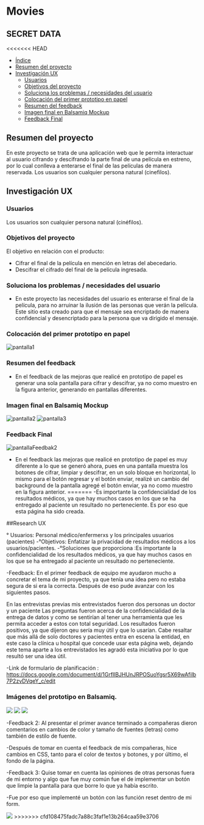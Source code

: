# Movies

## SECRET DATA

<<<<<<< HEAD
- [Índice](#índice)
- [Resumen del proyecto](#resumen-del-proyecto)
- [Investigación UX](#investigacion-ux)
  - [Usuarios](#usuarios)
  - [Objetivos del proyecto](#objetivos-del-proyecto)
  - [Soluciona los problemas / necesidades del usuario](#soluciona-los-problemas-necesidades-del-usuario)
  - [Colocación del primer prototipo en papel](#colocacion-del-primer-prototipo-en-papel)
  - [Resumen del feedback](#resumen-del-feedback)
  - [Imagen final en Balsamiq Mockup](#imagen-final-en-balsamiq-mockup)
  - [Feedback Final](#feedback-final)


## Resumen del proyecto

En este proyecto se trata de una aplicación web que le permita interactuar al usuario cifrando y descifrando la parte final de una película en estreno,
por lo cual conlleva a enterarse el final de las películas de manera reservada.
Los usuarios son cualquier persona natural (cinefilos).

## Investigación UX

### Usuarios
Los usuarios son cualquier persona natural (cinéfilos).

### Objetivos del proyecto

El objetivo en relación con el producto:
- Cifrar el final de la película en mención en letras del abecedario.
- Descifrar el cifrado del final de la película ingresada.

### Soluciona los problemas / necesidades del usuario

- En este proyecto las necesidades del usuario es enterarse el final de la película, para no arruinar la ilusión de las personas que verán la película.
Este sitio esta creado para que el mensaje sea encriptado de manera confidencial y desencriptado para la persona que va dirigido el mensaje.

### Colocación del primer prototipo en papel

![pantalla1](src/image/pantalla1.png)

### Resumen del feedback
- En el feedback de las mejoras que realicé en prototipo de papel es generar una sola pantalla para cifrar y descifrar, ya no como muestro en la figura anterior,
generando en pantallas diferentes.

### Imagen final en Balsamiq Mockup
![pantalla2](src/image/screen1.png)
![pantalla3](src/image/screen2.png)

### Feedback Final
![pantallaFeedbak2](src/image/pantallafeedbak2.png)
- En el feedback las mejoras que realicé en prototipo de papel es muy diferente a lo que se generó ahora, pues en una pantalla muestra los botones de cifrar, limpiar y descifrar, en un solo bloque en horizontal, lo mismo para el botón regresar y el botón enviar, realizé un cambio del background de la pantalla agregé el botón enviar, ya no como muestro en la figura anterior.
=======
-Es importante la confidencialidad de los resultados médicos, ya que hay muchos casos en los que se ha entregado al paciente un resultado no perteneciente. Es por eso que esta página ha sido creada.

##Research UX

°  Usuarios:  Personal médico/enfermerxs y los principales usuarios (pacientes)
-°Objetivos: Enfatizar la privacidad de resultados médicos a los usuarios/pacientes.
-°Soluciones que proporciona :Es importante la confidencialidad de los resultados médicos, ya que hay muchos casos en los que se ha entregado al paciente un resultado no perteneciente.

-Feedback: En el primer feedback de equipo me ayudaron mucho a concretar el tema de mi proyecto, ya que tenía una idea pero no estaba segura de si era la correcta. Después de eso pude avanzar con los siguientes pasos.

En las entrevistas previas mis entrevistados fueron dos personas un doctor y un paciente Las preguntas fueron acerca de la confidencialidad de la entrega de datos y como se sentirían al tener una herramienta que les permita acceder a estos con total seguridad. Los resultados fueron positivos, ya que dijeron qeu sería muy útil y que lo usarían. Cabe resaltar que más allá de solo doctores y pacientes entra en escena la entidad, en este caso la clínica u hospital que concede usar esta página web, dejando este tema aparte a los entrevistados les agradó esta iniciativa por lo que resultó ser una idea útil.


-Link de formulario de planificación : https://docs.google.com/document/d/1GrfllBJHUnJRPOSuoYgsr5X69wAfilb7P2zvDVqeY_c/edit


### Imágenes del prototipo en Balsamiq.

<img src= "./src/Balsamiq/b1.jpg">
<img src= "./src/Balsamiq/b2.jpg">
<img src= "./src/Balsamiq/b3.jpg">


-Feedback 2: Al presentar el primer avance terminado a compañeras dieron comentarios en cambios de color y tamaño de fuentes (letras) como también de estilo de fuente.

-Después de tomar en cuenta el feedback de mis compañeras, hice cambios en CSS, tanto para el color de textos y botones, y por último, el fondo de la página.

-Feedback 3: Quise tomar en cuenta las opiniones de otras personas fuera de mi entorno y algo que fue muy común fue el de implementar un botón que limpie la pantalla para que borre lo que ya había escrito.

-Fue por eso que implementé un botón con las función reset dentro de mi form.
 
<img src="./src/Balsamiq/final.png">
>>>>>>> cfd108475fadc7a88c3faf1e13b264caa59e3706

